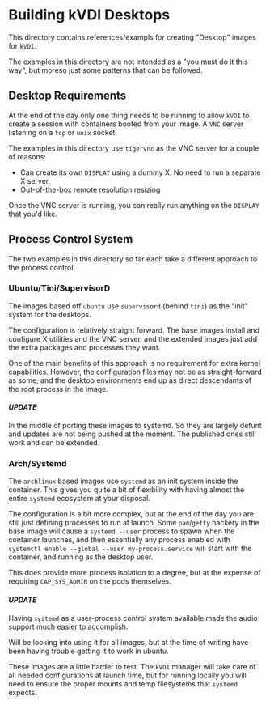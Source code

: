 # Building kVDI Desktops

This directory contains references/exampls for creating "Desktop" images for `kVDI`.

The examples in this directory are not intended as a "you must do it this way", but moreso just some patterns that can be followed.

## Desktop Requirements

At the end of the day only one thing needs to be running to allow `kVDI` to create a session with containers booted from your image.
A `VNC` server listening on a `tcp` or `unix` socket.

The examples in this directory use `tigervnc` as the VNC server for a couple of reasons:

 - Can create its own `DISPLAY` using a dummy X. No need to run a separate X server.
 - Out-of-the-box remote resolution resizing

Once the VNC server is running, you can really run anything on the `DISPLAY` that you'd like.

## Process Control System

The two examples in this directory so far each take a different approach to the process control.

### Ubuntu/Tini/SupervisorD

The images based off `ubuntu` use `supervisord` (behind `tini`) as the "init" system for the desktops.

The configuration is relatively straight forward.
The base images install and configure X utilities and the VNC server, and the extended images just add the extra packages and processes they want.

One of the main benefits of this approach is no requirement for extra kernel capabilities.
However, the configuration files may not be as straight-forward as some, and the desktop environments end up as direct descendants of the root process in the image.

#### _UPDATE_

In the middle of porting these images to systemd. So they are largely defunt and updates are not being pushed at the moment. The published ones still work and can be extended.

### Arch/Systemd

The `archlinux` based images use `systemd` as an init system inside the container.
This gives you quite a bit of flexibility with having almost the entire `systemd` ecosystem at your disposal.

The configuration is a bit more complex, but at the end of the day you are still just defining processes to run at launch.
Some `pam`/`getty` hackery in the base image will cause a `systemd --user` process to spawn when the container launches, and then essentially any process enabled with `systemctl enable --global --user my-process.service` will start with the container, and running as the desktop user.

This does provide more process isolation to a degree, but at the expense of requiring `CAP_SYS_ADMIN` on the pods themselves.

#### _UPDATE_

Having `systemd` as a user-process control system available made the audio support much easier to accomplish.

Will be looking into using it for all images, but at the time of writing have been having trouble getting it to work in ubuntu.


These images are a little harder to test.
The `kVDI` manager will take care of all needed configurations at launch time,
but for running locally you will need to ensure the proper mounts and temp filesystems that `systemd` expects.

